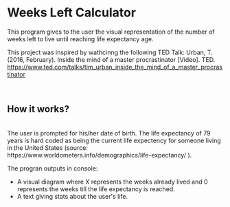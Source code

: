 # Weeks Left Calculator

This program gives to the user the visual representation of the number of weeks left to live until
reaching life expectancy age. 

This project was inspired by wathcinng the following TED Talk: Urban, T. (2016, February). Inside the mind of a master procrastinator [Video]. TED. https://www.ted.com/talks/tim_urban_inside_the_mind_of_a_master_procrastinator 

<br />

## How it works?
<br />
The user is prompted for his/her date of birth. 
The life expectancy of 79 years is hard coded as being the current life expectency for someone living in the United States (source: https://www.worldometers.info/demographics/life-expectancy/ ).

The progran outputs in console: 
- A visual diagram where X represents the weeks already lived and 0 represents the weeks till the life expectancy is reached. 
- A text giving stats about the user's life.